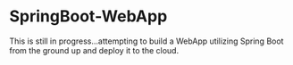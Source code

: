# SpringBoot-WebApp

This is still in progress...attempting to build a WebApp utilizing Spring Boot from the ground up and deploy it to the cloud.
